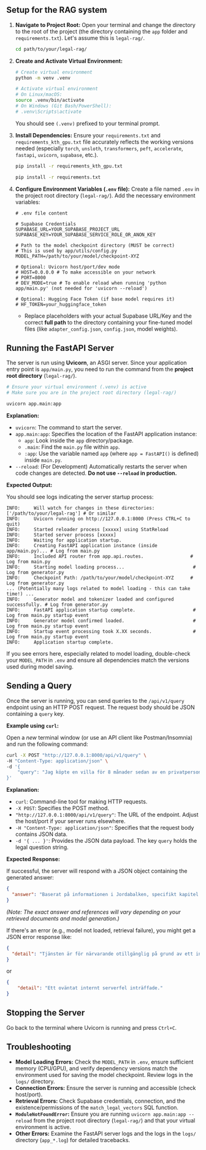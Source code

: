 ## Setup for the RAG system

1.  **Navigate to Project Root:**
    Open your terminal and change the directory to the root of the project (the directory containing the `app` folder and `requirements.txt`). Let's assume this is `legal-rag/`.
    ```bash
    cd path/to/your/legal-rag/
    ```

2.  **Create and Activate Virtual Environment:**
    ```bash
    # Create virtual environment
    python -m venv .venv

    # Activate virtual environment
    # On Linux/macOS:
    source .venv/bin/activate
    # On Windows (Git Bash/PowerShell):
    # .venv\Scripts\activate
    ```
    You should see `(.venv)` prefixed to your terminal prompt.

3.  **Install Dependencies:**
    Ensure your `requirements.txt` and `requirements_kth_gpu.txt` file accurately reflects the working versions needed (especially `torch`, `unsloth`, `transformers`, `peft`, `accelerate`, `fastapi`, `uvicorn`, `supabase`, etc.).
    ```bash
    pip install -r requirements_kth_gpu.txt

    pip install -r requirements.txt
    ```

4.  **Configure Environment Variables (`.env` file):**
    Create a file named `.env` in the project root directory (`legal-rag/`). Add the necessary environment variables:
    ```dotenv
    # .env file content

    # Supabase Credentials
    SUPABASE_URL=YOUR_SUPABASE_PROJECT_URL
    SUPABASE_KEY=YOUR_SUPABASE_SERVICE_ROLE_OR_ANON_KEY

    # Path to the model checkpoint directory (MUST be correct)
    # This is used by app/utils/config.py
    MODEL_PATH=/path/to/your/model/checkpoint-XYZ

    # Optional: Uvicorn host/port/dev mode
    # HOST=0.0.0.0 # To make accessible on your network
    # PORT=8000
    # DEV_MODE=true # To enable reload when running 'python app/main.py' (not needed for 'uvicorn --reload')

    # Optional: Hugging Face Token (if base model requires it)
    # HF_TOKEN=your_huggingface_token
    ```
    *   Replace placeholders with your actual Supabase URL/Key and the correct **full path** to the directory containing your fine-tuned model files (like `adapter_config.json`, `config.json`, model weights).

## Running the FastAPI Server

The server is run using **Uvicorn**, an ASGI server. Since your application entry point is `app/main.py`, you need to run the command from the **project root directory** (`legal-rag/`).

```bash
# Ensure your virtual environment (.venv) is active
# Make sure you are in the project root directory (legal-rag/)

uvicorn app.main:app
```

**Explanation:**

*   `uvicorn`: The command to start the server.
*   `app.main:app`: Specifies the location of the FastAPI application instance:
    *   `app`: Look inside the `app` directory/package.
    *   `.main`: Find the `main.py` file within `app`.
    *   `:app`: Use the variable named `app` (where `app = FastAPI()` is defined) inside `main.py`.
*   `--reload`: (For Development) Automatically restarts the server when code changes are detected. **Do not use `--reload` in production.**

**Expected Output:**

You should see logs indicating the server startup process:

```
INFO:     Will watch for changes in these directories: ['/path/to/your/legal-rag'] # Or similar
INFO:     Uvicorn running on http://127.0.0.1:8000 (Press CTRL+C to quit)
INFO:     Started reloader process [xxxxx] using StatReload
INFO:     Started server process [xxxxx]
INFO:     Waiting for application startup.
INFO:     Creating FastAPI application instance (inside app/main.py)... # Log from main.py
INFO:     Included API router from app.api.routes.                 # Log from main.py
INFO:     Starting model loading process...                         # Log from generator.py
INFO:     Checkpoint Path: /path/to/your/model/checkpoint-XYZ      # Log from generator.py
... (Potentially many logs related to model loading - this can take time!) ...
INFO:     Generator model and tokenizer loaded and configured successfully. # Log from generator.py
INFO:     FastAPI application startup complete.                     # Log from main.py startup event
INFO:     Generator model confirmed loaded.                         # Log from main.py startup event
INFO:     Startup event processing took X.XX seconds.               # Log from main.py startup event
INFO:     Application startup complete.
```
If you see errors here, especially related to model loading, double-check your `MODEL_PATH` in `.env` and ensure all dependencies match the versions used during model saving.

## Sending a Query

Once the server is running, you can send queries to the `/api/v1/query` endpoint using an HTTP POST request. The request body should be JSON containing a `query` key.

**Example using `curl`:**

Open a *new* terminal window (or use an API client like Postman/Insomnia) and run the following command:

```bash
curl -X POST "http://127.0.0.1:8000/api/v1/query" \
-H "Content-Type: application/json" \
-d '{
    "query": "Jag köpte en villa för 8 månader sedan av en privatperson. Nu har jag upptäckt omfattande mögel i källaren som varken säljaren informerade om eller som kunde upptäckas vid en noggrann besiktning innan köpet. Vilka rättigheter har jag enligt Jordabalken? Kan jag kräva prisavdrag, skadestånd, eller till och med häva köpet?"
}'
```

**Explanation:**

*   `curl`: Command-line tool for making HTTP requests.
*   `-X POST`: Specifies the POST method.
*   `"http://127.0.0.1:8000/api/v1/query"`: The URL of the endpoint. Adjust the host/port if your server runs elsewhere.
*   `-H "Content-Type: application/json"`: Specifies that the request body contains JSON data.
*   `-d '{ ... }'`: Provides the JSON data payload. The key `query` holds the legal question string.

**Expected Response:**

If successful, the server will respond with a JSON object containing the generated answer:

```json
{
  "answer": "Baserat på informationen i Jordabalken, specifikt kapitel 4 § 19 om fel i fastighet, har du som köpare vissa rättigheter om ett dolt fel upptäcks... [Rest of the generated answer based on retrieved context and LLM generation] ...\n\nReferenser:\n[1] Jordabalken - 4 kap. § 19 (Källa: https://lagen.nu/1970:994#K4P19S1)\n[2] Jordabalken - 4 kap. § 12 (Källa: https://lagen.nu/1970:994#K4P12S1)\n[3] Jordabalken - 4 kap. § 19a (Källa: https://lagen.nu/1970:994#K4P19aS1)"
}
```
*(Note: The exact answer and references will vary depending on your retrieved documents and model generation.)*

If there's an error (e.g., model not loaded, retrieval failure), you might get a JSON error response like:
```json
{
  "detail": "Tjänsten är för närvarande otillgänglig på grund av ett internt fel i behandlingen."
}
```
or
```json
{
    "detail": "Ett oväntat internt serverfel inträffade."
}
```

## Stopping the Server

Go back to the terminal where Uvicorn is running and press `Ctrl+C`.

## Troubleshooting

*   **Model Loading Errors:** Check the `MODEL_PATH` in `.env`, ensure sufficient memory (CPU/GPU), and verify dependency versions match the environment used for saving the model checkpoint. Review logs in the `logs/` directory.
*   **Connection Errors:** Ensure the server is running and accessible (check host/port).
*   **Retrieval Errors:** Check Supabase credentials, connection, and the existence/permissions of the `match_legal_vectors` SQL function.
*   **`ModuleNotFoundError`:** Ensure you are running `uvicorn app.main:app --reload` from the project root directory (`legal-rag/`) and that your virtual environment is active.
*   **Other Errors:** Examine the FastAPI server logs and the logs in the `logs/` directory (`app_*.log`) for detailed tracebacks.
